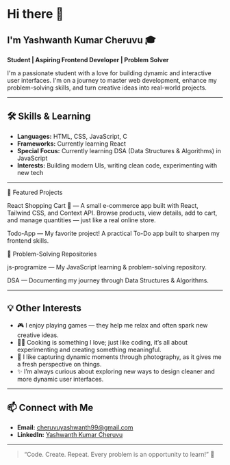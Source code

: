 # Hi there 👋

## I'm Yashwanth Kumar Cheruvu 🎓
**Student | Aspiring Frontend Developer | Problem Solver**

I'm a passionate student with a love for building dynamic and interactive user interfaces. I'm on a journey to master web development, enhance my problem-solving skills, and turn creative ideas into real-world projects.

---

## 🛠️ Skills & Learning
- **Languages:** HTML, CSS, JavaScript, C
- **Frameworks:** Currently learning React  
- **Special Focus:**  Currently learning DSA (Data Structures & Algorithms) in JavaScript  
- **Interests:** Building modern UIs, writing clean code, experimenting with new tech  

---

🌟 Featured Projects

React Shopping Cart
 🛒 — A small e-commerce app built with React, Tailwind CSS, and Context API. Browse products, view details, add to cart, and manage quantities — just like a real online store.

Todo-App
 — My favorite project! A practical To-Do app built to sharpen my frontend skills.

🧠 Problem-Solving Repositories

js-programize
 — My JavaScript learning & problem-solving repository.

DSA
 — Documenting my journey through Data Structures & Algorithms.

---

## 💡 Other Interests
- 🎮 I enjoy playing games — they help me relax and often spark new creative ideas.  
- 👨‍🍳 Cooking is something I love; just like coding, it’s all about experimenting and creating something meaningful.  
- 📸 I like capturing dynamic moments through photography, as it gives me a fresh perspective on things.  
- ✨ I’m always curious about exploring new ways to design cleaner and more dynamic user interfaces.  


---

## 📫 Connect with Me
- **Email:** [cheruvuyashwanth99@gmail.com](mailto:cheruvuyashwanth99@gmail.com)  
- **LinkedIn:** [Yashwanth Kumar Cheruvu](https://www.linkedin.com/in/yashwanth-kumar-cheruvu-7843a836b/)


---

> “Code. Create. Repeat. Every problem is an opportunity to learn!” 🚀

